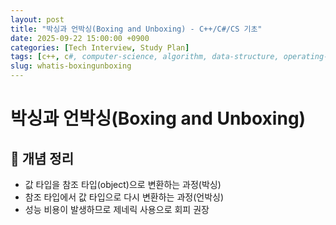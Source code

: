 ```yaml
---
layout: post
title: "박싱과 언박싱(Boxing and Unboxing) - C++/C#/CS 기초"
date: 2025-09-22 15:00:00 +0900
categories: [Tech Interview, Study Plan]
tags: [c++, c#, computer-science, algorithm, data-structure, operating-system, network, database, design-pattern]
slug: whatis-boxingunboxing
---
```


# 박싱과 언박싱(Boxing and Unboxing)

## 📌 개념 정리
- 값 타입을 참조 타입(object)으로 변환하는 과정(박싱)
- 참조 타입에서 값 타입으로 다시 변환하는 과정(언박싱)
- 성능 비용이 발생하므로 제네릭 사용으로 회피 권장